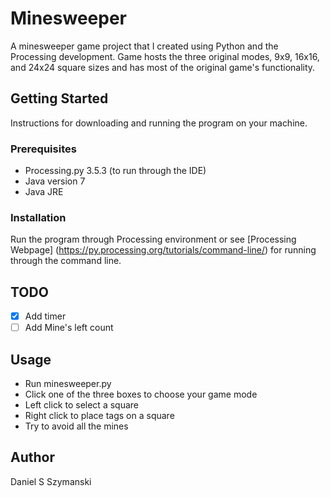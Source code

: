 # Minesweeper
A minesweeper game project that I created using Python and the Processing development. Game hosts
the three original modes, 9x9, 16x16, and 24x24 square sizes and has most of the original
game's functionality.

## Getting Started
Instructions for downloading and running the program on your machine.

### Prerequisites
- Processing.py 3.5.3 (to run through the IDE)
- Java version 7
- Java JRE

### Installation
Run the program through Processing environment or see [Processing Webpage]
(https://py.processing.org/tutorials/command-line/) for running through the
command line.

## TODO
- [x] Add timer
- [ ] Add Mine's left count

## Usage
- Run minesweeper.py
- Click one of the three boxes to choose your game mode
- Left click to select a square
- Right click to place tags on a square
- Try to avoid all the mines

## Author
Daniel S Szymanski
